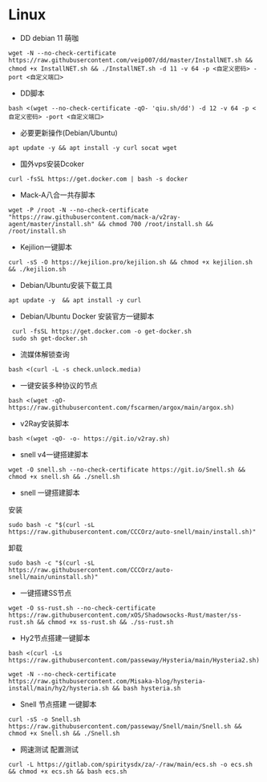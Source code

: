 # Linux


* DD debian 11 萌咖
```
wget -N --no-check-certificate https://raw.githubusercontent.com/veip007/dd/master/InstallNET.sh && chmod +x InstallNET.sh && ./InstallNET.sh -d 11 -v 64 -p <自定义密码> -port <自定义端口>
```
* DD脚本
```
bash <(wget --no-check-certificate -qO- 'qiu.sh/dd') -d 12 -v 64 -p <自定义密码> -port <自定义端口>
```

* 必要更新操作(Debian/Ubuntu)
```
apt update -y && apt install -y curl socat wget
```

* 国外vps安装Dcoker
```
curl -fsSL https://get.docker.com | bash -s docker 
```

* Mack-A八合一共存脚本
```
wget -P /root -N --no-check-certificate "https://raw.githubusercontent.com/mack-a/v2ray-agent/master/install.sh" && chmod 700 /root/install.sh && /root/install.sh
```

* Kejilion一键脚本
```
curl -sS -O https://kejilion.pro/kejilion.sh && chmod +x kejilion.sh && ./kejilion.sh
```

* Debian/Ubuntu安装下载工具
```
apt update -y  && apt install -y curl
```

* Debian/Ubuntu Docker 安装官方一键脚本

```
 curl -fsSL https://get.docker.com -o get-docker.sh
 sudo sh get-docker.sh
```

* 流媒体解锁查询
```
bash <(curl -L -s check.unlock.media)
```

* 一键安装多种协议的节点
```
bash <(wget -qO- https://raw.githubusercontent.com/fscarmen/argox/main/argox.sh)
```

* v2Ray安装脚本
```
bash <(wget -qO- -o- https://git.io/v2ray.sh)
```

* snell v4一键搭建脚本
```
wget -O snell.sh --no-check-certificate https://git.io/Snell.sh && chmod +x snell.sh && ./snell.sh
```

* snell 一键搭建脚本


 安装
```
sudo bash -c "$(curl -sL https://raw.githubusercontent.com/CCCOrz/auto-snell/main/install.sh)"
```
 卸载
```
sudo bash -c "$(curl -sL https://raw.githubusercontent.com/CCCOrz/auto-snell/main/uninstall.sh)"
```


* 一键搭建SS节点
```
wget -O ss-rust.sh --no-check-certificate https://raw.githubusercontent.com/xOS/Shadowsocks-Rust/master/ss-rust.sh && chmod +x ss-rust.sh && ./ss-rust.sh
```

* Hy2节点搭建一键脚本
```
bash <(curl -Ls https://raw.githubusercontent.com/passeway/Hysteria/main/Hysteria2.sh)
```

```
wget -N --no-check-certificate https://raw.githubusercontent.com/Misaka-blog/hysteria-install/main/hy2/hysteria.sh && bash hysteria.sh
```

* Snell 节点搭建 一键脚本
```
curl -sS -o Snell.sh https://raw.githubusercontent.com/passeway/Snell/main/Snell.sh && chmod +x Snell.sh && ./Snell.sh
```

* 网速测试 配置测试
```
curl -L https://gitlab.com/spiritysdx/za/-/raw/main/ecs.sh -o ecs.sh && chmod +x ecs.sh && bash ecs.sh
```
